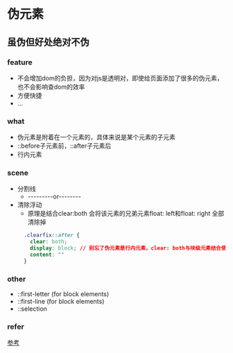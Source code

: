 # 伪元素

## 虽伪但好处绝对不伪

### feature
- 不会增加dom的负担，因为对js是透明对，即使给页面添加了很多的伪元素，也不会影响查dom的效率
- 方便快捷
- ...

### what
- 伪元素是附着在一个元素的，具体来说是某个元素的子元素
- ::before子元素前，::after子元素后
- 行内元素

### scene
- 分割线
  - ---------or--------
- 清除浮动
  - 原理是结合clear:both 会将该元素的兄弟元素float: left和float: right 全部清除掉
  ```css
    .clearfix::after {
      clear: both;
      display: block; // 别忘了伪元素是行内元素，clear: both与块级元素结合使用才有效果
      content: ""
    }
  ```

### other
- ::first-letter (for block elements)
- ::first-line (for block elements)
- ::selection


### refer
[参考](https://www.yinchengli.com/2016/10/30/using-before-after/)